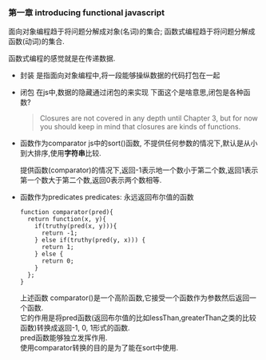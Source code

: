 ### 第一章 introducing functional javascript

面向对象编程趋于将问题分解成对象(名词)的集合;
函数式编程趋于将问题分解成函数(动词)的集合.

函数式编程的感觉就是在传递数据.

- 封装
  是指面向对象编程中,将一段能够操纵数据的代码打包在一起
- 闭包
  在js中,数据的隐藏通过闭包的来实现
  下面这个是啥意思,闭包是各种函数?
  > Closures are not covered in any depth until Chapter 3, but for now you should keep in mind that closures are kinds of functions.

- 函数作为comparator
  js中的sort()函数, 不提供任何参数的情况下,默认是从小到大排序,使用**字符串**比较.

  提供函数(comparator)的情况下,返回-1表示地一个数小于第二个数,返回1表示第一个数大于第二个数,返回0表示两个数相等.

- 函数作为predicates
  predicates: 永远返回布尔值的函数

  ```
  function comparator(pred){
    return function(x, y){
      if(truthy(pred(x, y))){
        return -1;
      } else if(truthy(pred(y, x))) {
        return 1;
      } else {
        return 0;
      }
    };
  }
  ```
  上述函数 comparator()是一个高阶函数,它接受一个函数作为参数然后返回一个函数.  
  它的作用是将pred函数(返回布尔值的比如lessThan,greaterThan之类的比较函数)转换成返回-1, 0, 1形式的函数.  
  pred函数能够独立发挥作用.  
  使用comparator转换的目的是为了能在sort中使用.